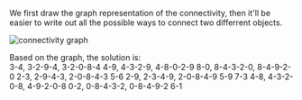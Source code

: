 We first draw the graph representation of the connectivity, then it'll be easier to write out all the possible ways to connect two differrent objects.

![connectivity graph](https://raw.github.com/linktoming/notes-algorithms/master/connectivity.jpg)

Based on the graph, the solution is:  
3-4, 3-2-9-4, 3-2-0-8-4
4-9, 4-3-2-9, 4-8-0-2-9
8-0, 8-4-3-2-0, 8-4-9-2-0
2-3, 2-9-4-3, 2-0-8-4-3
5-6
2-9, 2-3-4-9, 2-0-8-4-9
5-9
7-3
4-8, 4-3-2-0-8, 4-9-2-0-8
0-2, 0-8-4-3-2, 0-8-4-9-2
6-1

